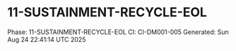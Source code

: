 # 11-SUSTAINMENT-RECYCLE-EOL
Phase: 11-SUSTAINMENT-RECYCLE-EOL
CI: CI-DM001-005
Generated: Sun Aug 24 22:41:14 UTC 2025
